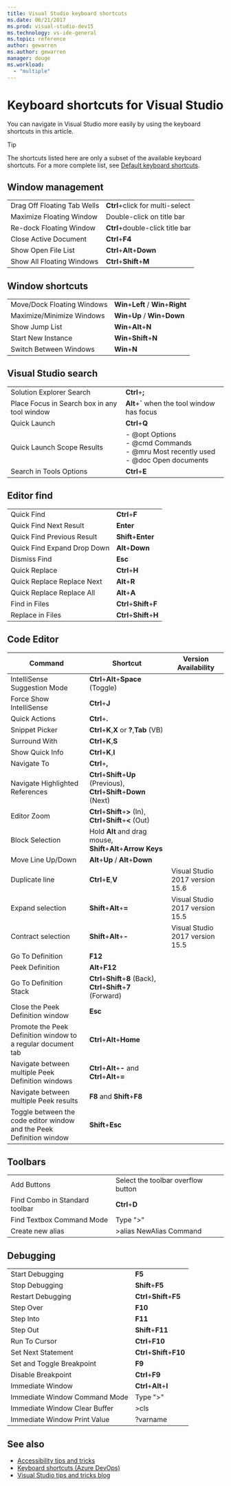 ```yaml
---
title: Visual Studio keyboard shortcuts
ms.date: 06/21/2017
ms.prod: visual-studio-dev15
ms.technology: vs-ide-general
ms.topic: reference
author: gewarren
ms.author: gewarren
manager: douge
ms.workload:
  - "multiple"
---
```

# Keyboard shortcuts for Visual Studio

You can navigate in Visual Studio more easily by using the keyboard shortcuts in this article.

> [!TIP]
> The shortcuts listed here are only a subset of the available keyboard shortcuts. For a more complete list, see [Default keyboard shortcuts](../ide/default-keyboard-shortcuts-in-visual-studio.md).

## Window management

|||
|-|-|
|Drag Off Floating Tab Wells|**Ctrl**+click for multi-select|
|Maximize Floating Window|Double-click on title bar|
|Re-dock Floating Window|**Ctrl**+double-click title bar|
|Close Active Document|**Ctrl**+**F4**|
|Show Open File List|**Ctrl**+**Alt**+**Down**|
|Show All Floating Windows|**Ctrl**+**Shift**+**M**|

## Window shortcuts

|||
|-|-|
|Move/Dock Floating Windows|**Win**+**Left** / **Win**+**Right**|
|Maximize/Minimize Windows|**Win**+**Up** / **Win**+**Down**|
|Show Jump List|**Win**+**Alt**+**N**|
|Start New Instance|**Win**+**Shift**+**N**|
|Switch Between Windows|**Win**+**N**|

## Visual Studio search

|||
|-|-|
|Solution Explorer Search|**Ctrl**+**;**|
|Place Focus in Search box in any tool window|**Alt**+**`** when the tool window has focus|
|Quick Launch|**Ctrl**+**Q**|
|Quick Launch Scope Results|-   @opt Options<br />-   @cmd Commands<br />-   @mru Most recently used<br />-   @doc Open documents|
|Search in Tools Options|**Ctrl**+**E**|

## Editor find

|||
|-|-|
|Quick Find|**Ctrl**+**F**|
|Quick Find Next Result|**Enter**|
|Quick Find Previous Result|**Shift**+**Enter**|
|Quick Find Expand Drop Down|**Alt**+**Down**|
|Dismiss Find|**Esc**|
|Quick Replace|**Ctrl**+**H**|
|Quick Replace Replace Next|**Alt**+**R**|
|Quick Replace Replace All|**Alt**+**A**|
|Find in Files|**Ctrl**+**Shift**+**F**|
|Replace in Files|**Ctrl**+**Shift**+**H**|

##  <a name="BKMK_CodeEditor"></a> Code Editor

|Command|Shortcut|Version Availability|
|-|-|-|
|IntelliSense Suggestion Mode|**Ctrl**+**Alt**+**Space** (Toggle)||
|Force Show IntelliSense|**Ctrl**+**J**||
|Quick Actions|**Ctrl**+**.**||
|Snippet Picker|**Ctrl**+**K**,**X** or **?**,**Tab** (VB)||
|Surround With|**Ctrl**+**K**,**S**||
|Show Quick Info|**Ctrl**+**K**,**I**||
|Navigate To|**Ctrl**+**,**||
|Navigate Highlighted References|**Ctrl**+**Shift**+**Up** (Previous), **Ctrl**+**Shift**+**Down** (Next)||
|Editor Zoom|**Ctrl**+**Shift**+**>** (In), **Ctrl**+**Shift**+**<** (Out)||
|Block Selection|Hold **Alt** and drag mouse, **Shift**+**Alt**+**Arrow Keys**||
|Move Line Up/Down|**Alt**+**Up** / **Alt**+**Down**||
|Duplicate line|**Ctrl**+**E**,**V**|Visual Studio 2017 version 15.6|
|Expand selection|**Shift**+**Alt**+**=**|Visual Studio 2017 version 15.5|
|Contract selection|**Shift**+**Alt**+**-**|Visual Studio 2017 version 15.5|
|Go To Definition|**F12**||
|Peek Definition|**Alt**+**F12**||
|Go To Definition Stack|**Ctrl**+**Shift**+**8** (Back), **Ctrl**+**Shift**+**7** (Forward)||
|Close the Peek Definition window|**Esc**||
|Promote the Peek Definition window to a regular document tab|**Ctrl**+**Alt**+**Home**||
|Navigate between multiple Peek Definition windows|**Ctrl**+**Alt**+**-** and **Ctrl**+**Alt**+**=**||
|Navigate between multiple Peek results|**F8** and **Shift**+**F8**||
|Toggle between the code editor window and the Peek Definition window|**Shift**+**Esc**||

## Toolbars

|||
|-|-|
|Add Buttons|Select the toolbar overflow button|
|Find Combo in Standard toolbar|**Ctrl**+**D**|
|Find Textbox Command Mode|Type ">"|
|Create new alias|>alias NewAlias Command|

## Debugging

|||
|-|-|
|Start Debugging|**F5**|
|Stop Debugging|**Shift**+**F5**|
|Restart Debugging|**Ctrl**+**Shift**+**F5**|
|Step Over|**F10**|
|Step Into|**F11**|
|Step Out|**Shift**+**F11**|
|Run To Cursor|**Ctrl**+**F10**|
|Set Next Statement|**Ctrl**+**Shift**+**F10**|
|Set and Toggle Breakpoint|**F9**|
|Disable Breakpoint|**Ctrl**+**F9**|
|Immediate Window|**Ctrl**+**Alt**+**I**|
|Immediate Window Command Mode|Type ">"|
|Immediate Window Clear Buffer|>cls|
|Immediate Window Print Value|?varname|

## See also

- [Accessibility tips and tricks](../ide/reference/accessibility-tips-and-tricks.md)
- [Keyboard shortcuts (Azure DevOps)](/azure/devops/collaborate/keyboard-shortcuts)
- [Visual Studio tips and tricks blog](http://blogs.msdn.com/b/zainnab)